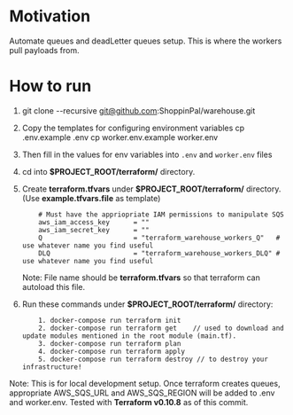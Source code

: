 # Motivation

Automate queues and deadLetter queues setup. This is where the workers pull payloads from.

# How to run

1. git clone --recursive git@github.com:ShoppinPal/warehouse.git

2. Copy the templates for configuring environment variables
cp .env.example .env
cp worker.env.example worker.env

3. Then fill in the values for env variables into `.env` and `worker.env` files

4. cd into **$PROJECT_ROOT/terraform/** directory.

5. Create **terraform.tfvars** under **$PROJECT_ROOT/terraform/** directory. (Use **example.tfvars.file** as template)
    ```
        # Must have the appriopriate IAM permissions to manipulate SQS
        aws_iam_access_key      = ""
        aws_iam_secret_key      = ""
        Q                       = "terraform_warehouse_workers_Q"   # use whatever name you find useful
        DLQ                     = "terraform_warehouse_workers_DLQ" # use whatever name you find useful
    ```
    Note: File name should be **terraform.tfvars** so that terraform can autoload this file.
6. Run these commands under **$PROJECT_ROOT/terraform/** directory:
    ```
        1. docker-compose run terraform init
        2. docker-compose run terraform get    // used to download and update modules mentioned in the root module (main.tf).
        3. docker-compose run terraform plan
        4. docker-compose run terraform apply
        5. docker-compose run terraform destroy // to destroy your infrastructure!
    ```


Note: This is for local development setup. Once terraform creates queues, appropriate AWS_SQS_URL and AWS_SQS_REGION will be added to .env and worker.env. Tested with **Terraform v0.10.8** as of this commit.
